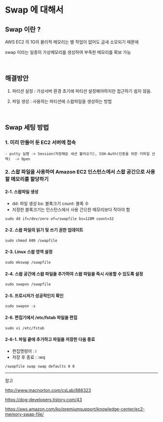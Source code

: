 # Swap 에 대해서

## Swap 이란 ?

AWS EC2 의 1G의 물리적 메모리는 별 작업이 없어도 금새 소모되기 때문에 

swap 이라는 일종의 가상메모리를 생성하여 부족한 메모리를 확보 가능

<br>

## 해결방안 

1. 파티션 설정 : 가상서버 환경 초기에 파티션 설정해야하지만 접근하기 쉽지 않음.

2. 파일 생성 : 사용하는 파티션에 스왑파일을 생성하는 방법



<br>

## Swap 세팅 방법


### 1. 미리 만들어 둔 EC2 서버에 접속
    - putty 실행 -> Session(저장해둔 세션 불러오기), SSH-Auth(인증을 위한 키파일 선택)  -> Open 


### 2. 스왑 파일을 사용하여 Amazon EC2 인스턴스에서 스왑 공간으로 사용할 메모리를 할당하기
#### 2-1. 스왑파일 생성
- dd: 파일 생성 bs: 블록크기 count: 블록 수 
- 지정한 블록크기는 인스턴스에서 사용 간으한 메모리보다 작아야 함 


```plaintext
sudo dd if=/dev/zero of=/swapfile bs=128M count=32
```


#### 2-2. 스왑 파일의 읽기 및 쓰기 권한 업데이트

```plaintext
sudo chmod 600 /swapfile

```

#### 2-3. Linux 스왑 영역 설정
```plaintext
sudo mkswap /swapfile
```

#### 2-4. 스왑 공간에 스왑 파일을 추가하여 스왑 파일을 즉시 사용할 수 있도록 설정

```plaintext
sudo swapon /swapfile

```

#### 2-5. 프로시저가 성공적인지 확인
```plaintext
sudo swapon -s
```

#### 2-6. 편집기에서 /etc/fstab 파일을 편집
```plaintext
sudo vi /etc/fstab
```


#### 2-6-1. 파일 끝에 추가하고 파일을 저장한 다음 종료
- 편집명령어 : i 
- 저장 후 종료 : :wq


```plaintext
/swapfile swap swap defaults 0 0
```



---------------------------------------
참고

http://www.macnorton.com/csLab/886323

https://dog-developers.tistory.com/43

https://aws.amazon.com/ko/premiumsupport/knowledge-center/ec2-memory-swap-file/




